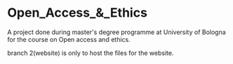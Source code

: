 # Open_Access_&_Ethics

A project done during master's degree programme at University of Bologna for the course on Open access and ethics.

branch 2(website) is only to host the files for the website.
